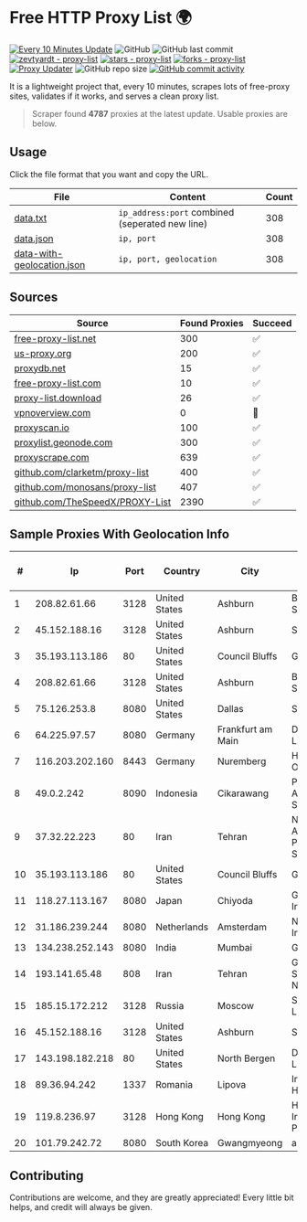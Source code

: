 
# Free HTTP Proxy List 🌍

[![Every 10 Minutes Update](https://github.com/mertguvencli/http-proxy-list/actions/workflows/main.yml/badge.svg?branch=main)](https://github.com/mertguvencli/http-proxy-list/actions/workflows/main.yml)
![GitHub](https://img.shields.io/github/license/mertguvencli/http-proxy-list)
![GitHub last commit](https://img.shields.io/github/last-commit/mertguvencli/http-proxy-list)
[![zevtyardt - proxy-list](https://img.shields.io/static/v1?label=zevtyardt&message=proxy-list&color=blue&logo=github)](https://github.com/zevtyardt/proxy-list "Go to GitHub repo")
[![stars - proxy-list](https://img.shields.io/github/stars/zevtyardt/proxy-list?style=social)](https://github.com/zevtyardt/proxy-list)
[![forks - proxy-list](https://img.shields.io/github/forks/zevtyardt/proxy-list?style=social)](https://github.com/zevtyardt/proxy-list)
[![Proxy Updater](https://github.com/zevtyardt/proxy-list/workflows/Proxy%20Updater/badge.svg)](https://github.com/zevtyardt/proxy-list/actions?query=workflow:"Proxy+Updater")
![GitHub repo size](https://img.shields.io/github/repo-size/zevtyardt/proxy-list)
[![GitHub commit activity](https://img.shields.io/github/commit-activity/m/zevtyardt/proxy-list?logo=commits)](https://github.com/zevtyardt/proxy-list/commits/main)

It is a lightweight project that, every 10 minutes, scrapes lots of free-proxy sites, validates if it works, and serves a clean proxy list.

> Scraper found **4787** proxies at the latest update. Usable proxies are below.

## Usage

Click the file format that you want and copy the URL.

|File|Content|Count|
|----|-------|-----|
|[data.txt](https://raw.githubusercontent.com/mertguvencli/http-proxy-list/main/proxy-list/data.txt)|`ip_address:port` combined (seperated new line)|308|
|[data.json](https://raw.githubusercontent.com/mertguvencli/http-proxy-list/main/proxy-list/data.json)|`ip, port`|308|
|[data-with-geolocation.json](https://raw.githubusercontent.com/mertguvencli/http-proxy-list/main/proxy-list/data-with-geolocation.json)|`ip, port, geolocation`|308|

## Sources

|Source|Found Proxies|Succeed|
|------|-------------|-------|
|[free-proxy-list.net](https://free-proxy-list.net)|300|✅|
|[us-proxy.org](https://www.us-proxy.org)|200|✅|
|[proxydb.net](http://proxydb.net)|15|✅|
|[free-proxy-list.com](https://free-proxy-list.com/?page=&port=&type%5B%5D=http&type%5B%5D=https&up_time=0&search=Search)|10|✅|
|[proxy-list.download](https://www.proxy-list.download/HTTP)|26|✅|
|[vpnoverview.com](https://vpnoverview.com/privacy/anonymous-browsing/free-proxy-servers)|0|🚫|
|[proxyscan.io](https://www.proxyscan.io)|100|✅|
|[proxylist.geonode.com](https://proxylist.geonode.com/api/proxy-list?limit=300&page=1&sort_by=lastChecked&sort_type=desc&protocols=http,https)|300|✅|
|[proxyscrape.com](https://api.proxyscrape.com/v2/?request=displayproxies&protocol=http&timeout=10000&country=all&ssl=all&anonymity=all)|639|✅|
|[github.com/clarketm/proxy-list](https://raw.githubusercontent.com/clarketm/proxy-list/master/proxy-list-raw.txt)|400|✅|
|[github.com/monosans/proxy-list](https://raw.githubusercontent.com/monosans/proxy-list/main/proxies/http.txt)|407|✅|
|[github.com/TheSpeedX/PROXY-List](https://raw.githubusercontent.com/TheSpeedX/PROXY-List/master/http.txt)|2390|✅|


## Sample Proxies With Geolocation Info

|#|Ip|Port|Country|City|Internet Service Provider|
|-|--|----|-------|----|-------------------------|
|1|208.82.61.66|3128|United States|Ashburn|Bernardi Sounds|
|2|45.152.188.16|3128|United States|Ashburn|Sprint|
|3|35.193.113.186|80|United States|Council Bluffs|Google LLC|
|4|208.82.61.66|3128|United States|Ashburn|Bernardi Sounds|
|5|75.126.253.8|8080|United States|Dallas|SoftLayer|
|6|64.225.97.57|8080|Germany|Frankfurt am Main|DigitalOcean, LLC|
|7|116.203.202.160|8443|Germany|Nuremberg|Hetzner Online GmbH|
|8|49.0.2.242|8090|Indonesia|Cikarawang|PT Usaha Adi Sanggoro|
|9|37.32.22.223|80|Iran|Tehran|Noyan Abr Arvan Co. ( Private Joint Stock)|
|10|35.193.113.186|80|United States|Council Bluffs|Google LLC|
|11|118.27.113.167|8080|Japan|Chiyoda|GMO Internet, Inc.|
|12|31.186.239.244|8080|Netherlands|Amsterdam|NetSkope Inc|
|13|134.238.252.143|8080|India|Mumbai|Google LLC|
|14|193.141.65.48|808|Iran|Tehran|Green Web Samaneh Novin Co Ltd|
|15|185.15.172.212|3128|Russia|Moscow|SafeData LLC|
|16|45.152.188.16|3128|United States|Ashburn|Sprint|
|17|143.198.182.218|80|United States|North Bergen|DigitalOcean, LLC|
|18|89.36.94.242|1337|Romania|Lipova|Interkvm Host SRL|
|19|119.8.236.97|3128|Hong Kong|Hong Kong|Huawei International Pte. Ltd.|
|20|101.79.242.72|8080|South Korea|Gwangmyeong|abcle|



## Contributing

Contributions are welcome, and they are greatly appreciated! Every
little bit helps, and credit will always be given.

